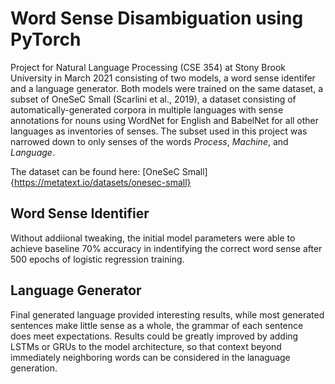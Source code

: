 # Word Sense Disambiguation using PyTorch
Project for Natural Language Processing (CSE 354) at Stony Brook University in March 2021 consisting of two models, a word sense identifer and a language generator. Both models were trained on the same dataset, a subset of OneSeC Small (Scarlini et al., 2019), a dataset consisting of automatically-generated corpora in multiple languages with sense annotations for nouns using WordNet for English and BabelNet for all other languages as inventories of senses. The subset used in this project was narrowed down to only senses of the words *Process*, *Machine*, and *Language*.

The dataset can be found here: 
[OneSeC Small]{https://metatext.io/datasets/onesec-small}

## Word Sense Identifier ##
Without addiional tweaking, the initial model parameters were able to achieve baseline 70% accuracy in indentifying the correct word sense after 500 epochs of logistic regression training.

## Language Generator ##
Final generated language provided interesting results, while most generated sentences make little sense as a whole, the grammar of each sentence does meet expectations. Results could be greatly improved by adding LSTMs or GRUs to the model architecture, so that context beyond immediately neighboring words can be considered in the lanaguage generation.
